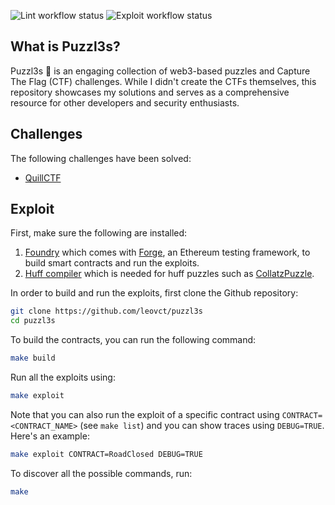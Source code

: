 ![Lint workflow status](https://img.shields.io/github/actions/workflow/status/leovct/puzzl3s/lint.yml?branch=main&label=ci-lint)
![Exploit workflow status](https://img.shields.io/github/actions/workflow/status/leovct/puzzl3s/exploit.yml?branch=main&label=ci-exploit)

## What is Puzzl3s?

Puzzl3s 🧩 is an engaging collection of web3-based puzzles and Capture The Flag (CTF) challenges. While I didn't create the CTFs themselves, this repository showcases my solutions and serves as a comprehensive resource for other developers and security enthusiasts.

## Challenges

The following challenges have been solved:

- [QuillCTF](doc/QuillCTF.md)

## Exploit

First, make sure the following are installed:

1. [Foundry](https://book.getfoundry.sh/getting-started/installation) which comes with [Forge](https://book.getfoundry.sh/forge/), an Ethereum testing framework, to build smart contracts and run the exploits.
2. [Huff compiler](https://docs.huff.sh/get-started/installing/) which is needed for huff puzzles such as [CollatzPuzzle](src/QuillCTF/CollatzPuzzle.sol).

In order to build and run the exploits, first clone the Github repository:

```sh
git clone https://github.com/leovct/puzzl3s
cd puzzl3s
```

To build the contracts, you can run the following command:

```sh
make build
```

Run all the exploits using:

```sh
make exploit
```

Note that you can also run the exploit of a specific contract using `CONTRACT=<CONTRACT_NAME>` (see `make list`) and you can show traces using `DEBUG=TRUE`. Here's an example:

```sh
make exploit CONTRACT=RoadClosed DEBUG=TRUE
```

To discover all the possible commands, run:

```sh
make
```
